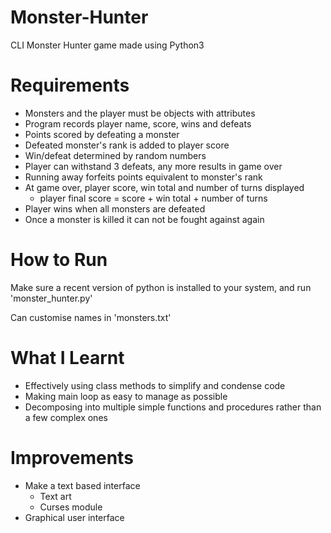 # Monster-Hunter
CLI Monster Hunter game made using Python3

# Requirements
- Monsters and the player must be objects with attributes
- Program records player name, score, wins and defeats
- Points scored by defeating a monster
- Defeated monster's rank is added to player score
- Win/defeat determined by random numbers
- Player can withstand 3 defeats, any more results in game over
- Running away forfeits points equivalent to monster's rank
- At game over, player score, win total and number of turns displayed
  - player final score = score + win total + number of turns
- Player wins when all monsters are defeated
- Once a monster is killed it can not be fought against again  

# How to Run

Make sure a recent version of python is installed to your system, and run 'monster_hunter.py'

Can customise names in 'monsters.txt'

# What I Learnt

- Effectively using class methods to simplify and condense code
- Making main loop as easy to manage as possible
- Decomposing into multiple simple functions and procedures rather than a few complex ones

# Improvements

- Make a text based interface
  - Text art
  - Curses module
- Graphical user interface 
